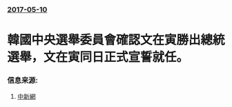 ### [2017-05-10](/news/2017/05/10/index.md)

##### 
# 韓國中央選舉委員會確認文在寅勝出總統選舉，文在寅同日正式宣誓就任。 




### 信息来源:

1. [中新網](http://www.chinanews.com/gj/2017/05-10/8219998.shtml)
